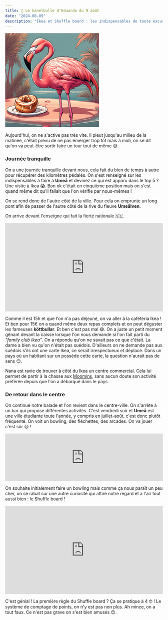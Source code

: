 ```yaml
---
title: 🥮 Le kanelbulle d'Eduardo du 9 août
date: "2024-08-09"
description: "Ikea et Shuffle board : les indispensables de toute excursion suédoise !"
---
```


![Kanelbullar d'Eduardo](../kanelbullar_eduardo.png)

Aujourd'hui, on ne s'active pas très vite. Il pleut jusqu'au milieu de la matinée, c'était prévu de ne pas émerger trop tôt mais à midi, on se dit qu'on va peut-être sortir faire un tour tout de même 😅.

### Journée tranquille
On a une journée tranquille devant nous, cela fait du bien de temps à autre pour récupérer des kilomètres pédalés. On s'est renseigné sur les indispensables à faire à **Umeå** et devinez ce qui est apparu dans le top 5 ? Une visite à Ikea 😱. Bon ok c'était en cinquième position mais on s'est quand même dit qu'il fallait que l'on vérifie par nous-mêmes !

On se rend donc de l'autre côté de la ville. Pour cela on emprunte un long pont afin de passer de l'autre côté de la rive du fleuve **Umeålven**.

On arrive devant l'enseigne qui fait la fierté nationale 🇸🇪.

<div style="width: 100%; height: 0; position: relative; padding-bottom: 56%;"><iframe src="https://giphy.com/embed/rdcBcg07SdsPu" style="top: 0; left: 0; width: 100%; height: 100%; position: absolute; border: 0;" allowfullscreen scrolling="no" allow="encrypted-media;" class="giphy-embed"></iframe></div>

Comme il est 15h et que l'on n'a pas déjeuné, on va aller à la cafétéria Ikea ! Et ben pour 15€ on a quand même deux repas complets et on peut déguster les fameuses **köttbullar**. Et ben c'est pas mal 😅. On a juste un petit moment gênant devant la caisse lorsque l'on nous demande si l'on fait parti du *"family club Ikea"*. On a répondu qu'on ne savait pas ce que c'était. La dame a bien vu qu'on n'était pas suédois. D'ailleurs on ne demande pas aux suédois s'ils ont une carte Ikea, ce serait irrespectueux et déplacé. Dans un pays où un habitant sur un possède cette carte, la question n'aurait pas de sens 😉.

Nana est ravie de trouver à côté du Ikea un centre commercial. Cela lui permet de partir à la chasse aux [Moomins](https://fr.wikipedia.org/wiki/Moumines), sans aucun doute son activité préférée depuis que l'on a débarqué dans le pays. 

### De retour dans le centre
On continue notre balade et l'on revient dans le centre-ville. On s'arrête à un bar qui propose différentes activités. C'est vendredi soir et **Umeå** est une ville étudiante toute l'année, y compris en juillet-août, c'est donc plutôt fréquenté. On voit un bowling, des fléchettes, des arcades. On va jouer c'est sûr 😃 !

<div style="left: 0; width: 100%; height: 152px; position: relative;"><iframe src="https://open.spotify.com/embed/track/5JJDu0Z5DKe7mR31MGksSg?utm_source=oembed" style="top: 0; left: 0; width: 100%; height: 100%; position: absolute; border: 0;" allowfullscreen allow="clipboard-write; encrypted-media; fullscreen; picture-in-picture;"></iframe></div>

On souhaite initialement faire un bowling mais comme ça nous paraît un peu cher, on se rabat sur une autre curiosité qui attire notre regard et a l'air tout aussi bien : le Shuffle board !

<div style="width: 100%; height: 0; position: relative; padding-bottom: 56%;"><iframe src="https://giphy.com/embed/Q5dhHAXr2M3TxB6XVk" style="top: 0; left: 0; width: 100%; height: 100%; position: absolute; border: 0;" allowfullscreen scrolling="no" allow="encrypted-media;" class="giphy-embed"></iframe></div>

C'est génial ! La première règle du Shuffle board ? Ça se pratique à 4 🤓 ! Le système de comptage de points, on n'y est pas non plus. Ah mince, on a tout faux. Ce n'est pas grave on s'est bien amusés 😉.